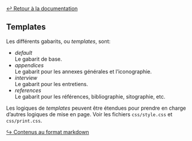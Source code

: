 
[↩ Retour à la documentation](index.md)

## Templates

Les différents gabarits, ou *templates*, sont:
* *default*  
 Le gabarit de base.
* *appendices*  
 Le gabarit pour les annexes générales et l’iconographie.
* *interview*  
 Le gabarit pour les entretiens. 
* *references*  
 Le gabarit pour les références, bibliographie, sitographie, etc.

Les logiques de _templates_ peuvent être étendues pour prendre en charge d’autres logiques de mise en page. Voir les fichiers `css/style.css` et `css/print.css`.


[↪ Contenus au format markdown](markdown.md)